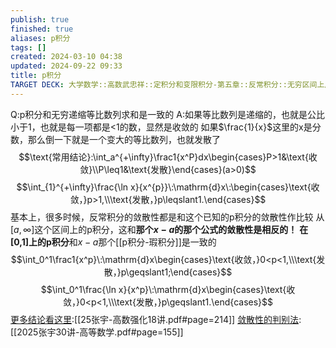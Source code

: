 ```yaml
---
publish: true
finished: true
aliases: p积分
tags: []
created: 2024-03-10 04:38
updated: 2024-09-22 09:33
title: p积分
TARGET DECK: 大学数学::高数武忠祥::定积分和变限积分-第五章::反常积分::无穷区间上反常积分::p积分
---
```


Q:p积分和无穷递缩等比数列求和是一致的
A:如果等比数列是递缩的，也就是公比小于1，也就是每一项都是<1的数，显然是收敛的
如果$\frac{1}{x}$这里的x是分数，那么倒一下就是一个变大的等比数列，也就发散了
$$\text{常用结论}:\int_a^{+\infty}\frac1{x^P}dx\begin{cases}P>1&\text{收敛}\\P\leq1&\text{发散}\end{cases}(a>0)$$
$$\int_{1}^{+\infty}\frac{\ln x}{x^{p}}\:\mathrm{d}x\:\begin{cases}\text{收敛，}p>1,\\\text{发散，}p\leqslant1.\end{cases}$$
基本上，很多时候，反常积分的敛散性都是和这个已知的p积分的敛散性作比较 
从$[a,\infty]$这个区间上的p积分，这和**那个$x-a$的那个公式的敛散性是相反的！**
**在[0,1]上的p积分**和$x-a$那个[[p积分-瑕积分]]是一致的
$$\int_0^1\frac1{x^p}\:\mathrm{d}x\begin{cases}\text{收敛，}0<p<1,\\\text{发散，}p\geqslant1;\end{cases}$$
$$\int_0^1\frac{\ln x}{x^p}\:\mathrm{d}x\begin{cases}\text{收敛，}0<p<1,\\\text{发散，}p\geqslant1.\end{cases}$$
[更多结论看这里](obsidian://bookmaster?type=open-book&bid=aLcWXQEPprFPkUSX&aid=7ab597f2-5fdc-c7c3-1047-dc9dd7593603&page=214):[[25张宇-高数强化18讲.pdf#page=214]]
[敛散性的判别法](obsidian://bookmaster?type=open-book&bid=GdmjFWSvPKSCJmGt&aid=8237d916-4218-618d-dad3-9e5c22467374&page=155):[[2025张宇30讲-高等数学.pdf#page=155]]

